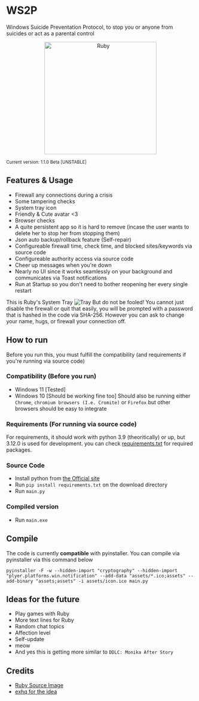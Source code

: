 # WS2P
Windows Suicide Preventation Protocol, to stop you or anyone from suicides or act as a parental control
<p align="center">
  <img width=300 height=300 src="https://github.com/Not-Baguette/WS2P/assets/94969176/3aab3df2-04aa-4567-8614-4498f8ae6683" alt="Ruby"/>
</p>

<sub>Current version: 1.1.0 Beta [UNSTABLE]</sub>
## Features & Usage
- Firewall any connections during a crisis
- Some tampering checks
- System tray icon
- Friendly & Cute avatar <3
- Browser checks
- A quite persistent app so it is hard to remove (incase the user wants to delete her to stop her from stopping them)
- Json auto backup/rollback feature (Self-repair)
- Configureable firewall time, check time, and blocked sites/keywords via source code
- Configureable authority access via source code
- Cheer up messages when you're down
- Nearly no UI since it works seamlessly on your background and communicates via Toast notifications
- Run at Startup so you don't need to bother reopening her every single restart

This is Ruby's System Tray
![Tray](https://github.com/Not-Baguette/WS2P/assets/94969176/f42a2d1d-6185-4111-9c2f-db3e8e42586d)
But do not be fooled! You cannot just disable the firewall or quit that easily, you will be prompted with a password that is hashed in the code via SHA-256. However you can ask to change your name, hugs, or firewall your connection off.

## How to run
Before you run this, you must fulfill the compatibility (and requirements if you're running via source code)
### Compatibility (Before you run)
- Windows 11 [Tested]
- Windows 10 [Should be working fine too]
Should also be running either `Chrome`, `chromium browsers (I.e. Cromite)` or `Firefox` but other browsers should be easy to integrate

### Requirements (For running via source code)
For requirements, it should work with python 3.9 (theoritically) or up, but 3.12.0 is used for development. you can check [requirements.txt](https://github.com/Not-Baguette/WS2P/blob/main/requirements.txt) for required packages.

### Source Code
- Install python from [the Official site](https://www.python.org/)
- Run `pip install requirements.txt` on the download directory
- Run `main.py`

### Compiled version
- Run `main.exe`

## Compile
The code is currently **compatible** with pyinstaller. You can compile via pyinstaller via this command below
```
pyinstaller -F -w --hidden-import "cryptography" --hidden-import "plyer.platforms.win.notification" --add-data "assets/*.ico;assets" --add-binary "assets;assets" -i assets/icon.ico main.py
```

## Ideas for the future
- Play games with Ruby
- More text lines for Ruby
- Random chat topics
- Affection level
- Self-update
- meow
- And yes this is getting more similar to `DDLC: Monika After Story`

## Credits
- [Ruby Source Image](https://picrew.me/en/image_maker/494736)
- [exhq for the idea](https://github.com/MirageLink/miragedaemon/commit/410369ec6f6ef61f781dd26804a007334fff92dc)
